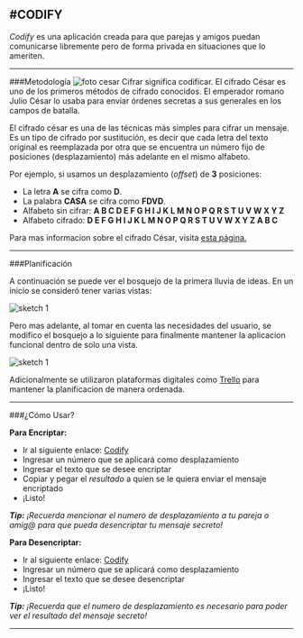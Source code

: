 #CODIFY
---

*Codify* es una aplicación creada para que parejas y amigos puedan comunicarse libremente pero de forma privada en situaciones que lo ameriten.

---
###Metodología
![foto cesar](https://www.coopertoons.com/education/codesandciphers/caesarcipher.jpg)
Cifrar significa codificar. El cifrado César es uno de los primeros métodos de cifrado conocidos. El emperador romano Julio César lo usaba para enviar órdenes secretas a sus generales en los campos de batalla.  

El cifrado césar es una de las técnicas más simples para cifrar un mensaje. Es un tipo de cifrado por sustitución, es decir que cada letra del texto original es reemplazada por otra que se encuentra un número fijo de posiciones (desplazamiento) más adelante en el mismo alfabeto.  

Por ejemplo, si usamos un desplazamiento (_offset_) de **3** posiciones:

- La letra **A** se cifra como **D**.
- La palabra **CASA** se cifra como **FDVD**.
- Alfabeto sin cifrar: **A B C D E F G H I J K L M N O P Q R S T U V W X Y Z**
- Alfabeto cifrado: **D E F G H I J K L M N O P Q R S T U V W X Y Z A B C**  

Para mas informacion sobre el cifrado César, visita [esta página.]("https://es.wikipedia.org/wiki/Cifrado_C%C3%A9sar")

---
###Planificación

A continuación se puede ver el bosquejo de la primera lluvia de ideas. 
En un inicio se consideró tener varias vistas:

![sketch 1](https://i.ibb.co/09TGbYW/sketch1.jpg)  

Pero mas adelante, al tomar en cuenta las necesidades del usuario, se modifico el bosquejo a lo siguiente para finalmente mantener la aplicacion funcional dentro de solo una vista. 

![sketch 1](https://i.ibb.co/txTF54B/sketch2.jpg)

Adicionalmente se utilizaron plataformas digitales como 
[Trello](https://trello.com/b/KgM9HB6J/cipher-project) para mantener la planificacion de manera ordenada.

---
###¿Cómo Usar?

**Para Encriptar:**
- Ir al siguiente enlace: [Codify](https://inangeles.github.io/SCL009-Cipher/src/index.html)
- Ingresar un número que se aplicará como desplazamiento
- Ingresar el texto que se desee encriptar
- Copiar y pegar el _resultado_ a quien se le quiera enviar el mensaje encriptado
- ¡Listo!

_**Tip:** ¡Recuerda mencionar el numero de desplazamiento a tu pareja o amig@ para que pueda desencriptar tu mensaje secreto!_

**Para Desencriptar:**
- Ir al siguiente enlace: [Codify](https://inangeles.github.io/SCL009-Cipher/src/index.html)
- Ingresar un número que se aplicará como desplazamiento
- Ingresar el texto que se desee desencriptar
- ¡Listo!

_**Tip:** ¡Recuerda que el numero de desplazamiento es necesario para poder ver el resultado del mensaje secreto!_

---

